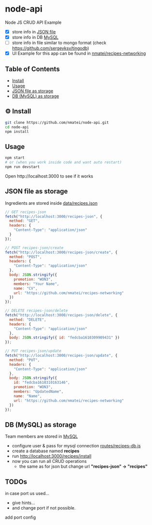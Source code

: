 # node-api

Node JS CRUD API Example

- [x] store info in [JSON file](data/recipes.json)
- [x] store info in DB [MySQL](https://www.mysql.com/)
- [ ] store info in file similar to mongo format (check https://github.com/sergeyksv/tingodb)
- [x] UI Example for this app can be found in [nmatei/recipes-networking](https://github.com/nmatei/recipes-networking)

## Table of Contents

<!-- START doctoc generated TOC please keep comment here to allow auto update -->
<!-- DON'T EDIT THIS SECTION, INSTEAD RE-RUN doctoc TO UPDATE -->

- [Install](#install)
- [Usage](#usage)
- [JSON file as storage](#json-file-as-storage)
- [DB (MySQL) as storage](#db-mysql-as-storage)

<!-- END doctoc generated TOC please keep comment here to allow auto update -->

## ⚙ Install

```sh
git clone https://github.com/nmatei/node-api.git
cd node-api
npm install
```

## Usage

```sh
npm start
# or (when you work inside code and want auto restart)
npm run devstart
```

Open http://localhost:3000 to see if it works

## JSON file as storage

Ingredients are stored inside [data/recipes.json](data/recipes.json)

```js
// GET recipes-json
fetch("http://localhost:3000/recipes-json", {
  method: "GET",
  headers: {
    "Content-Type": "application/json"
  }
});

// POST recipes-json/create
fetch("http://localhost:3000/recipes-json/create", {
  method: "POST",
  headers: {
    "Content-Type": "application/json"
  },
  body: JSON.stringify({
    promotion: "WON3",
    members: "Your Name",
    name: "CV",
    url: "https://github.com/nmatei/recipes-networking"
  })
});

// DELETE recipes-json/delete
fetch("http://localhost:3000/recipes-json/delete", {
  method: "DELETE",
  headers: {
    "Content-Type": "application/json"
  },
  body: JSON.stringify({ id: "fedcba1610309909431" })
});

// PUT recipes-json/update
fetch("http://localhost:3000/recipes-json/update", {
  method: "PUT",
  headers: {
    "Content-Type": "application/json"
  },
  body: JSON.stringify({
    id: "fedcba1610310163146",
    promotion: "WON3",
    members: "UpdatedName",
    name: "Name",
    url: "https://github.com/nmatei/recipes-networking"
  })
});
```

## DB (MySQL) as storage

Team members are stored in [MySQL](https://www.mysql.com/)

- configure user & pass for mysql connection [routes/recipes-db.js](routes/recipes-db.js)
- create a database named **recipes**
- run [http://localhost:3000/recipes/install](http://localhost:3000/recipes/install)
- now you can run all CRUD operations
  - the same as for json but change url **"recipes-json" -> "recipes"**

## TODOs

in case port us used...

- give hints...
- and change port if not possible.

add port config
